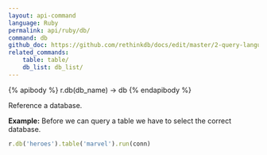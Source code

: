 ```yaml
---
layout: api-command 
language: Ruby
permalink: api/ruby/db/
command: db
github_doc: https://github.com/rethinkdb/docs/edit/master/2-query-language/api/ruby/selecting-data/db.md
related_commands:
    table: table/
    db_list: db_list/
---
```



{% apibody %}
r.db(db_name) → db
{% endapibody %}

Reference a database.

__Example:__ Before we can query a table we have to select the correct database.

```rb
r.db('heroes').table('marvel').run(conn)
```


